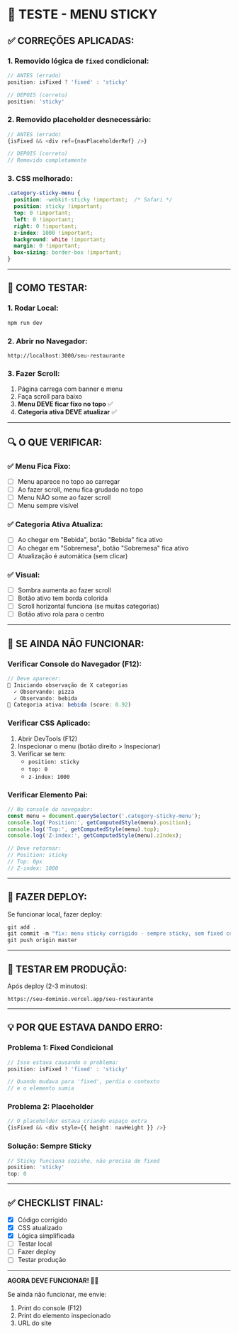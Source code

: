 # 🧪 TESTE - MENU STICKY

## ✅ **CORREÇÕES APLICADAS:**

### **1. Removido lógica de `fixed` condicional:**
```typescript
// ANTES (errado)
position: isFixed ? 'fixed' : 'sticky'

// DEPOIS (correto)
position: 'sticky'
```

### **2. Removido placeholder desnecessário:**
```typescript
// ANTES (errado)
{isFixed && <div ref={navPlaceholderRef} />}

// DEPOIS (correto)
// Removido completamente
```

### **3. CSS melhorado:**
```css
.category-sticky-menu {
  position: -webkit-sticky !important;  /* Safari */
  position: sticky !important;
  top: 0 !important;
  left: 0 !important;
  right: 0 !important;
  z-index: 1000 !important;
  background: white !important;
  margin: 0 !important;
  box-sizing: border-box !important;
}
```

---

## 🧪 **COMO TESTAR:**

### **1. Rodar Local:**
```powershell
npm run dev
```

### **2. Abrir no Navegador:**
```
http://localhost:3000/seu-restaurante
```

### **3. Fazer Scroll:**
1. Página carrega com banner e menu
2. Faça scroll para baixo
3. **Menu DEVE ficar fixo no topo** ✅
4. **Categoria ativa DEVE atualizar** ✅

---

## 🔍 **O QUE VERIFICAR:**

### **✅ Menu Fica Fixo:**
- [ ] Menu aparece no topo ao carregar
- [ ] Ao fazer scroll, menu fica grudado no topo
- [ ] Menu NÃO some ao fazer scroll
- [ ] Menu sempre visível

### **✅ Categoria Ativa Atualiza:**
- [ ] Ao chegar em "Bebida", botão "Bebida" fica ativo
- [ ] Ao chegar em "Sobremesa", botão "Sobremesa" fica ativo
- [ ] Atualização é automática (sem clicar)

### **✅ Visual:**
- [ ] Sombra aumenta ao fazer scroll
- [ ] Botão ativo tem borda colorida
- [ ] Scroll horizontal funciona (se muitas categorias)
- [ ] Botão ativo rola para o centro

---

## 🐛 **SE AINDA NÃO FUNCIONAR:**

### **Verificar Console do Navegador (F12):**
```javascript
// Deve aparecer:
👀 Iniciando observação de X categorias
  ✓ Observando: pizza
  ✓ Observando: bebida
🎯 Categoria ativa: bebida (score: 0.92)
```

### **Verificar CSS Aplicado:**
1. Abrir DevTools (F12)
2. Inspecionar o menu (botão direito > Inspecionar)
3. Verificar se tem:
   - `position: sticky`
   - `top: 0`
   - `z-index: 1000`

### **Verificar Elemento Pai:**
```javascript
// No console do navegador:
const menu = document.querySelector('.category-sticky-menu');
console.log('Position:', getComputedStyle(menu).position);
console.log('Top:', getComputedStyle(menu).top);
console.log('Z-index:', getComputedStyle(menu).zIndex);

// Deve retornar:
// Position: sticky
// Top: 0px
// Z-index: 1000
```

---

## 🚀 **FAZER DEPLOY:**

Se funcionar local, fazer deploy:

```powershell
git add .
git commit -m "fix: menu sticky corrigido - sempre sticky, sem fixed condicional"
git push origin master
```

---

## 📱 **TESTAR EM PRODUÇÃO:**

Após deploy (2-3 minutos):
```
https://seu-dominio.vercel.app/seu-restaurante
```

---

## 💡 **POR QUE ESTAVA DANDO ERRO:**

### **Problema 1: Fixed Condicional**
```typescript
// Isso estava causando o problema:
position: isFixed ? 'fixed' : 'sticky'

// Quando mudava para 'fixed', perdia o contexto
// e o elemento sumia
```

### **Problema 2: Placeholder**
```typescript
// O placeholder estava criando espaço extra
{isFixed && <div style={{ height: navHeight }} />}
```

### **Solução: Sempre Sticky**
```typescript
// Sticky funciona sozinho, não precisa de fixed
position: 'sticky'
top: 0
```

---

## ✅ **CHECKLIST FINAL:**

- [x] Código corrigido
- [x] CSS atualizado
- [x] Lógica simplificada
- [ ] Testar local
- [ ] Fazer deploy
- [ ] Testar produção

---

**AGORA DEVE FUNCIONAR! 📌✨**

Se ainda não funcionar, me envie:
1. Print do console (F12)
2. Print do elemento inspecionado
3. URL do site
